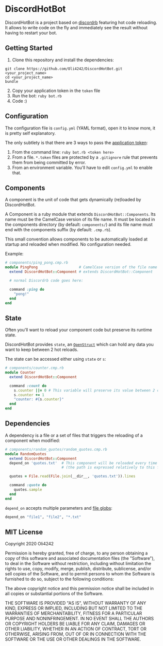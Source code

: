 # DiscordHotBot
DiscordHotBot is a project based on [discordrb](https://github.com/discordrb/discordrb) featuring hot code reloading. It allows to write code on the fly and immediately see the result without having to restart your bot.

## Getting Started
1. Clone this repository and install the dependencies:  
  ```shell
  git clone https://github.com/Oli4242/DiscordHotBot.git <your_project_name>
  cd <your_project_name>
  bundle
  ```
2. Copy your application token in the `token` file
3. Run the bot: `ruby bot.rb`
4. Code :)

## Configuration
The configuration file is `config.yml` (YAML format), open it to know more, it is pretty self explanatory.

The only subtlety is that there are 3 ways to pass the [application token](https://discordapp.com/developers/applications/):
1. From the command line: `ruby bot.rb <token here>`
2. From a file. `*.token` files are protected by a `.gitignore` rule that prevents them from being committed by error.
3. From an environment variable. You'll have to edit `config.yml` to enable that.

## Components
A component is the unit of code that gets dynamically (re)loaded by DiscordHotBot.

A Component is a ruby module that extends `DiscordHotBot::Components`. Its name must be the CamelCase version of its file name.
It must be located in the components directory (by default: `components/`) and its file name must end with the components suffix (by default: `.cmp.rb`).

This small convention allows components to be automatically loaded at startup and reloaded when modified. No configuration needed.

Example:

```ruby
# components/ping_pong.cmp.rb
module PingPong                   # CamelCase version of the file name
  extend DiscordHotBot::Component # extends DiscordHotBot::Component

  # normal Discordrb code goes here:

  command :ping do
    "pong!"
  end
end
```

## State
Often you'll want to reload your component code but preserve its runtime state.

DiscordHotBot provides `state`, an [`OpenStruct`](https://ruby-doc.org/stdlib-2.7.0/libdoc/ostruct/rdoc/OpenStruct.html) which can hold any data you want to keep between 2 hot reloads.

The state can be accessed either using `state` or `s`:

```ruby
# components/counter.cmp.rb
module Counter
  extend DiscordHotBot::Component

  command :count do
    s.counter ||= 0 # This variable will preserve its value between 2 code reloads.
    s.counter += 1
    "counter: #{s.counter}"
  end
end
```

## Dependencies
A dependency is a file or a set of files that triggers the reloading of a component when modified:

```ruby
# components/random_quotes/random_quotes.cmp.rb
module RandomQuotes
  extend DiscordHotBot::Component
  depend_on 'quotes.txt'  # This component will be reloaded every time quotes.txt is modified
                          # (the path is expressed relatively to this file).

  quotes = File.read(File.join(__dir__, 'quotes.txt')).lines

  command :quote do
    quotes.sample
  end
end
```

`depend_on` accepts multiple parameters and [file globs](https://ruby-doc.org/core-2.7.0/File.html#method-c-fnmatch):

```ruby
depend_on "file1", "file2", "*.txt"
```

## MIT License
Copyright 2020 Oli4242

Permission is hereby granted, free of charge, to any person obtaining a copy of this software and associated documentation files (the "Software"), to deal in the Software without restriction, including without limitation the rights to use, copy, modify, merge, publish, distribute, sublicense, and/or sell copies of the Software, and to permit persons to whom the Software is furnished to do so, subject to the following conditions:

The above copyright notice and this permission notice shall be included in all copies or substantial portions of the Software.

THE SOFTWARE IS PROVIDED "AS IS", WITHOUT WARRANTY OF ANY KIND, EXPRESS OR IMPLIED, INCLUDING BUT NOT LIMITED TO THE WARRANTIES OF MERCHANTABILITY, FITNESS FOR A PARTICULAR PURPOSE AND NONINFRINGEMENT. IN NO EVENT SHALL THE AUTHORS OR COPYRIGHT HOLDERS BE LIABLE FOR ANY CLAIM, DAMAGES OR OTHER LIABILITY, WHETHER IN AN ACTION OF CONTRACT, TORT OR OTHERWISE, ARISING FROM, OUT OF OR IN CONNECTION WITH THE SOFTWARE OR THE USE OR OTHER DEALINGS IN THE SOFTWARE.
